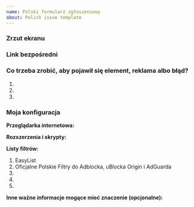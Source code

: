 ```yaml
---
name: Polski formularz zgłoszeniowy
about: Polish issue template
---
```


<!--
Dziękujemy za zgłoszenie na rzecz Polskich Filtrów do Adblocka, uBlocka Origin i AdGuarda.
Przed podjęciem jakiegokolwiek działania koniecznie zapoznaj się z CONTRIBUTING.md
-->
### Zrzut ekranu
<!--
Przeciągnij i upuść tutaj swój zrzut lub zamieść do niego link.
-->

### Link bezpośredni
<!--
Wstaw tutaj link bezpośredni do strony, na której występuje element, reklama albo błąd.
-->

### Co trzeba zrobić, aby pojawił się element, reklama albo błąd?
1.
2.
3.


### Moja konfiguracja
**Przeglądarka internetowa:**

**Rozszerzenia i skrypty:**

**Listy filtrów:**
1. EasyList
2. Oficjalne Polskie Filtry do Adblocka, uBlocka Origin i AdGuarda
2.
3.
4.

**Inne ważne informacje mogące mieć znaczenie (opcjonalne):**

